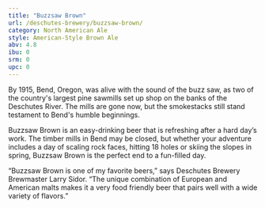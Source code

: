```yaml
---
title: "Buzzsaw Brown"
url: /deschutes-brewery/buzzsaw-brown/
category: North American Ale
style: American-Style Brown Ale
abv: 4.8
ibu: 0
srm: 0
upc: 0
---
```

By 1915, Bend, Oregon, was alive with the sound of the buzz saw, as two of the country's largest pine sawmills set up shop on the banks of the Deschutes River.  The mills are  gone now, but the smokestacks still stand testament to Bend's humble beginnings. 

Buzzsaw Brown is an easy-drinking beer that is refreshing after a hard day’s work. The timber mills in Bend may be closed, but whether your adventure includes a day of scaling rock faces, hitting 18 holes or skiing the slopes in spring, Buzzsaw Brown is the perfect end to a fun-filled day.

“Buzzsaw Brown is one of my favorite beers,” says Deschutes Brewery Brewmaster Larry Sidor. “The unique combination of European and American malts makes it a very food friendly beer that pairs well with a wide variety of flavors.”
